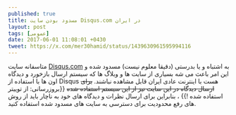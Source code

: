 ```yaml
---
published: true
title: مسدود بودن سایت Disqus.com در ایران
layout: post
tags: [عمومی]
date: 2017-06-01 11:08:01 +0430
tweet: https://x.com/mer30hamid/status/1439630961595994116
---
```



متاسفانه سایت [Disqus.com](http://www.disqus.com) به اشتباه و یا بدرستی (دقیقا معلوم نیست) مسدود شده و این امر باعث می شه بسیاری از سایت ها و وبلاگ ها که سیستم ارسال بازخورد و دیدگاه اون ها با استفاده از Disqus هست با اینترنت عادی ایران قابل مشاهده نباشند. ~~برای ارسال دیدگاه در این سایت نیز از این سیستم استفاده شده~~ {{بروزرسانی: از توییتر استفاده شده !}} ، بنابراین برای ارسال نظرات و دیدگاه های خود به ناچار باید از روش های رفع محدودیت برای دسترسی به سایت های مسدود شده استفاده کنید.